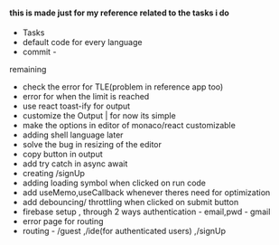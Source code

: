 #### this is made just for my reference related to the tasks i do
- Tasks
- default code for every language
- commit - 

remaining
- check the error for TLE(problem in reference app too)
- error for when the limit is reached
- use react toast-ify for output
- customize the Output | for now its simple
- make the options in editor of monaco/react customizable
- adding shell language later
- solve the bug in resizing of the editor
- copy button in output
- add try catch in async await
- creating /signUp
- adding loading symbol when clicked on run code
- add useMemo,useCallback whenever theres need for optimization
- add debouncing/ throttling when clicked on submit button
- firebase setup , through 2 ways authentication - email,pwd - gmail
- error page for routing
- routing - /guest ,/ide(for authenticated users) ,/signUp
